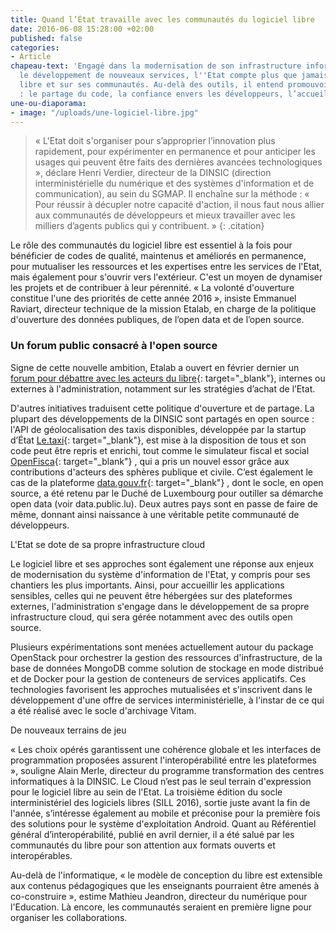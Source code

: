 ```yaml
---
title: Quand l’État travaille avec les communautés du logiciel libre
date: 2016-06-08 15:28:00 +02:00
published: false
categories:
- Article
chapeau-text: 'Engagé dans la modernisation de son infrastructure informatique et
  le développement de nouveaux services, l''Etat compte plus que jamais sur le logiciel
  libre et sur ses communautés. Au-delà des outils, il entend promouvoir des méthodes
  : le partage du code, la confiance envers les développeurs, l’accueil de la contribution.'
une-ou-diaporama:
- image: "/uploads/une-logiciel-libre.jpg"
---
```


> « L'Etat doit s'organiser pour s’approprier l’innovation plus rapidement, pour expérimenter en permanence et pour anticiper les usages qui peuvent être faits des dernières avancées technologiques », déclare Henri Verdier, directeur de la DINSIC (direction interministérielle du numérique et des systèmes d'information et de communication), au sein du SGMAP. Il enchaîne sur la méthode : « Pour réussir à décupler notre capacité d'action, il nous faut nous allier aux communautés de développeurs et mieux travailler avec les milliers d’agents publics qui y contribuent. »
{: .citation}


Le rôle des communautés du logiciel libre est essentiel à la fois pour bénéficier de codes de qualité, maintenus et améliorés en permanence, pour mutualiser les ressources et les expertises entre les services de l'Etat, mais également pour s'ouvrir vers l'extérieur. C'est un moyen de dynamiser les projets et de contribuer à leur pérennité. « La volonté d'ouverture constitue l'une des priorités de cette année 2016 », insiste Emmanuel Raviart, directeur technique de la mission Etalab, en charge de la politique d'ouverture des données publiques, de l’open data et de l’open source.
 

### Un forum public consacré à l'open source

Signe de cette nouvelle ambition, Etalab a ouvert en février dernier un [forum pour débattre avec les acteurs du libre](https://www.modernisation.gouv.fr/home/un-forum-pour-mieux-cerner-usage-des-logiciels-libres-dans-administration){: target="_blank"}, internes ou externes à l'administration, notamment sur les stratégies d’achat de l’Etat.

D'autres initiatives traduisent cette politique d'ouverture et de partage. La plupart des développements de la DINSIC sont partagés en open source : l'API de géolocalisation des taxis disponibles, développée par la startup d’État [Le.taxi](http://le.taxi/){: target="_blank"}, est mise à la disposition de tous et son code peut être repris et enrichi, tout comme le simulateur fiscal et social [OpenFisca](https://fr.openfisca.org/){: target="_blank"} , qui a pris un nouvel essor grâce aux contributions d'acteurs des sphères publique et civile. C’est également le cas de la plateforme [data.gouv.fr](https://www.data.gouv.fr/fr/){: target="_blank"} , dont le socle, en open source, a été retenu par le Duché de Luxembourg pour outiller sa démarche open data (voir data.public.lu). Deux autres pays sont en passe de faire de même, donnant ainsi naissance à une véritable petite communauté de développeurs.
 

L'Etat se dote de sa propre infrastructure cloud

Le logiciel libre et ses approches sont également une réponse aux enjeux de modernisation du système d'information de l'Etat, y compris pour ses chantiers les plus importants. Ainsi, pour accueillir les applications sensibles, celles qui ne peuvent être hébergées sur des plateformes externes, l'administration s'engage dans le développement de sa propre infrastructure cloud, qui sera gérée notamment avec des outils open source.

Plusieurs expérimentations sont menées actuellement autour du package OpenStack pour orchestrer la gestion des ressources d'infrastructure, de la base de données MongoDB comme solution de stockage en mode distribué et de Docker pour la gestion de conteneurs de services applicatifs. Ces technologies favorisent les approches mutualisées et s'inscrivent dans le développement d'une offre de services interministérielle, à l'instar de ce qui a été réalisé avec le socle d'archivage Vitam.
 

De nouveaux terrains de jeu 

« Les choix opérés garantissent une cohérence globale et les interfaces de programmation proposées assurent l'interopérabilité entre les plateformes », souligne Alain Merle, directeur du programme transformation des centres informatiques à la DINSIC. Le Cloud n’est pas le seul terrain d'expression pour le logiciel libre au sein de l'Etat. La troisième édition du socle interministériel des logiciels libres (SILL 2016), sortie juste avant la fin de l'année, s’intéresse également au mobile et préconise pour la première fois des solutions pour le système d'exploitation Android. Quant au Référentiel général d’interopérabilité, publié en avril dernier, il a été salué par les communautés du libre pour son attention aux formats ouverts et interopérables.

Au-delà de l'informatique, « le modèle de conception du libre est extensible aux contenus pédagogiques que les enseignants pourraient être amenés à co-construire », estime Mathieu Jeandron, directeur du numérique pour l'Education. Là encore, les communautés seraient en première ligne pour organiser les collaborations.
